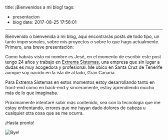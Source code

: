 title: ¡Bienvenidos a mi blog!
tags:
  - presentacion
  - blog
date: 2017-08-25 17:56:01
---
Bienvenido o bienvenida a mi blog, aquí encontrarás posts de todo tipo, un tanto impersonales, sobre mis proyectos o sobre lo que hago actualmente. Primero, una breve presentación:

Como habrás visto mi nombre es Jesé, en el momento de escribir este post tengo 24 años y trabajo en [Extrema Sistemas](http://www.extrema-sistemas.com), una empresa que sin lugar a dudas es muy acogedora y profesional. Me ubico en Santa Cruz de Tenerife aunque soy nacido en la isla de al lado, Gran Canaria.

Para Extrema Sistemas en estos momentos estoy desarrollando tanto en front-end como en back-end y sinceramente, estoy aprendiendo mucho más de lo que imaginaba.

Próximamente intentaré subir más contenido, sea con la tecnología que me estoy enfrentando, errores que me hayan dado dolores de cabeza u cualquier otra cosa que se me ocurra.

¡Hasta pronto!

![Bye!](https://media.giphy.com/media/AmDzMmCJZABsk/giphy.gif)